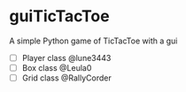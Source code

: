 # guiTicTacToe
A simple Python game of TicTacToe with a gui

- [ ] Player class @lune3443
- [ ] Box class @Leula0
- [ ] Grid class @RallyCorder
